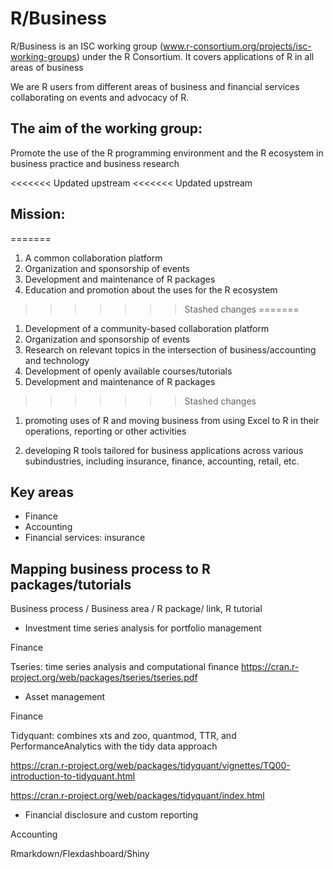 # R/Business
R/Business is an ISC working group (www.r-consortium.org/projects/isc-working-groups) under the R Consortium. It covers applications of R in all areas of business

We are R users from different areas of business and financial services collaborating on events and advocacy of R.

## The aim of the working group:

Promote the use of the R programming environment and the R ecosystem in business practice and business research

<<<<<<< Updated upstream
<<<<<<< Updated upstream
## Mission:
=======
1. A common collaboration platform
2. Organization and sponsorship of events
3. Development and maintenance of R packages
4. Education and promotion about the uses for the R ecosystem
>>>>>>> Stashed changes
=======
1. Development of a community-based collaboration platform
2. Organization and sponsorship of events
3. Research on relevant topics in the intersection of business/accounting and technology
4. Development of openly available courses/tutorials
5. Development and maintenance of R packages

>>>>>>> Stashed changes

1. promoting uses of R and moving business from using Excel to R in their operations, reporting or other activities

2. developing R tools tailored for business applications across various subindustries, including insurance, finance, accounting, retail, etc.

## Key areas

* Finance
* Accounting
* Financial services: insurance


## Mapping business process to R packages/tutorials
 
Business process / Business area / R package/ link, R tutorial

* Investment time series analysis for portfolio management

Finance

Tseries: time series analysis and computational finance
https://cran.r-project.org/web/packages/tseries/tseries.pdf

* Asset management 

Finance

Tidyquant: combines xts and zoo, quantmod, TTR, and PerformanceAnalytics with the tidy data approach

https://cran.r-project.org/web/packages/tidyquant/vignettes/TQ00-introduction-to-tidyquant.html

https://cran.r-project.org/web/packages/tidyquant/index.html

* Financial disclosure and custom reporting

Accounting 

Rmarkdown/Flexdashboard/Shiny







